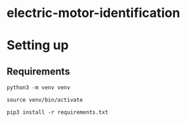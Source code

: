 # electric-motor-identification

# Setting up
## Requirements
```python3 -m venv venv```

```source venv/bin/activate```

```pip3 install -r requirements.txt```

